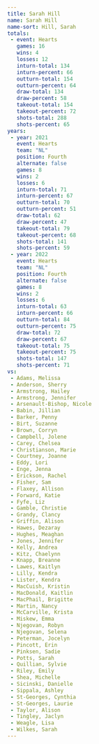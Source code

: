 ```yaml
---
title: Sarah Hill
name: Sarah Hill
name-sort: Hill, Sarah
totals:
 - event: Hearts
   games: 16
   wins: 4
   losses: 12
   inturn-total: 134
   inturn-percent: 66
   outturn-total: 154
   outturn-percent: 64
   draw-total: 134
   draw-percent: 58
   takeout-total: 154
   takeout-percent: 72
   shots-total: 288
   shots-percent: 65
years:
 - year: 2021
   event: Hearts
   team: "NL"
   position: Fourth
   alternate: false
   games: 8
   wins: 2
   losses: 6
   inturn-total: 71
   inturn-percent: 67
   outturn-total: 70
   outturn-percent: 51
   draw-total: 62
   draw-percent: 47
   takeout-total: 79
   takeout-percent: 68
   shots-total: 141
   shots-percent: 59
 - year: 2022
   event: Hearts
   team: "NL"
   position: Fourth
   alternate: false
   games: 8
   wins: 2
   losses: 6
   inturn-total: 63
   inturn-percent: 66
   outturn-total: 84
   outturn-percent: 75
   draw-total: 72
   draw-percent: 67
   takeout-total: 75
   takeout-percent: 75
   shots-total: 147
   shots-percent: 71
vs:
 - Adams, Melissa
 - Anderson, Sherry
 - Armstrong, Hailey
 - Armstrong, Jennifer
 - Arsenault-Bishop, Nicole
 - Babin, Jillian
 - Barker, Penny
 - Birt, Suzanne
 - Brown, Corryn
 - Campbell, Jolene
 - Carey, Chelsea
 - Christianson, Marie
 - Courtney, Joanne
 - Eddy, Lori
 - Enge, Jenna
 - Erickson, Rachel
 - Fisher, Sam
 - Flaxey, Allison
 - Forward, Katie
 - Fyfe, Liz
 - Gamble, Christie
 - Grandy, Clancy
 - Griffin, Alison
 - Hawes, Dezaray
 - Hughes, Meaghan
 - Jones, Jennifer
 - Kelly, Andrea
 - Kitz, Chaelynn
 - Knapp, Breanne
 - Lawes, Kaitlyn
 - Lilly, Kendra
 - Lister, Kendra
 - MacCuish, Kristin
 - MacDonald, Kaitlin
 - MacPhail, Brigitte
 - Martin, Nancy
 - McCarville, Krista
 - Miskew, Emma
 - Njegovan, Robyn
 - Njegovan, Selena
 - Peterman, Jocelyn
 - Pincott, Erin
 - Pinksen, Sadie
 - Potts, Sarah
 - Quillian, Sylvie
 - Riley, Emily
 - Shea, Michelle
 - Sicinski, Danielle
 - Sippala, Ashley
 - St-Georges, Cynthia
 - St-Georges, Laurie
 - Taylor, Alison
 - Tingley, Jaclyn
 - Weagle, Lisa
 - Wilkes, Sarah
---
```

